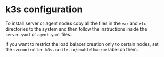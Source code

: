 # k3s configuration

To install server or agent nodes copy all the files in the `var` and `etc`
directories to the system and then follow the instructions inside the
`server.yaml` or `agent.yaml` files.

If you want to restrict the load balacer creation only to certain nodes, set the
`svccontroller.k3s.cattle.io/enablelb=true` label on them.
